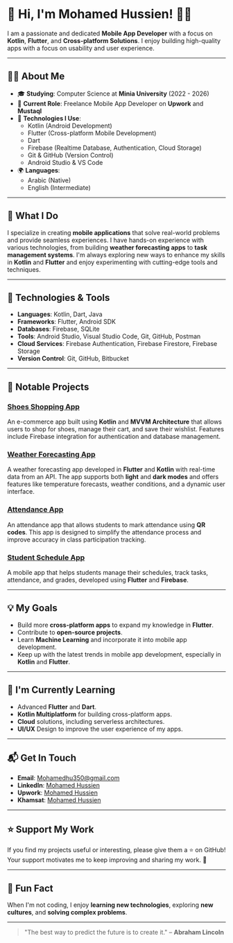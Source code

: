 
# 👋 Hi, I'm Mohamed Hussien! 👨‍💻

I am a passionate and dedicated **Mobile App Developer** with a focus on **Kotlin**, **Flutter**, and **Cross-platform Solutions**. I enjoy building high-quality apps with a focus on usability and user experience.

---

## 🧑‍💻 About Me

- 🎓 **Studying**: Computer Science at **Minia University** (2022 - 2026)
- 💼 **Current Role**: Freelance Mobile App Developer on **Upwork** and **Mustaql**
- 🔧 **Technologies I Use**:  
  - Kotlin (Android Development)
  - Flutter (Cross-platform Mobile Development)
  - Dart
  - Firebase (Realtime Database, Authentication, Cloud Storage)
  - Git & GitHub (Version Control)
  - Android Studio & VS Code
- 🌍 **Languages**:  
  - Arabic (Native)
  - English (Intermediate)

---

## 🚀 What I Do

I specialize in creating **mobile applications** that solve real-world problems and provide seamless experiences. I have hands-on experience with various technologies, from building **weather forecasting apps** to **task management systems**. I'm always exploring new ways to enhance my skills in **Kotlin** and **Flutter** and enjoy experimenting with cutting-edge tools and techniques.

---

## 🔧 Technologies & Tools

- **Languages**: Kotlin, Dart, Java
- **Frameworks**: Flutter, Android SDK
- **Databases**: Firebase, SQLite
- **Tools**: Android Studio, Visual Studio Code, Git, GitHub, Postman
- **Cloud Services**: Firebase Authentication, Firebase Firestore, Firebase Storage
- **Version Control**: Git, GitHub, Bitbucket

---

## 📂 Notable Projects

### **[Shoes Shopping App](https://github.com/yourusername/shoes_shopping_app)**

An e-commerce app built using **Kotlin** and **MVVM Architecture** that allows users to shop for shoes, manage their cart, and save their wishlist. Features include Firebase integration for authentication and database management.

### **[Weather Forecasting App](https://github.com/yourusername/weather_forecasting_app)**

A weather forecasting app developed in **Flutter** and **Kotlin** with real-time data from an API. The app supports both **light** and **dark modes** and offers features like temperature forecasts, weather conditions, and a dynamic user interface.

### **[Attendance App](https://github.com/yourusername/attendance_app)**

An attendance app that allows students to mark attendance using **QR codes**. This app is designed to simplify the attendance process and improve accuracy in class participation tracking.

### **[Student Schedule App](https://github.com/yourusername/student_schedule_app)**

A mobile app that helps students manage their schedules, track tasks, attendance, and grades, developed using **Flutter** and **Firebase**.

---

## 💡 My Goals

- Build more **cross-platform apps** to expand my knowledge in **Flutter**.
- Contribute to **open-source projects**.
- Learn **Machine Learning** and incorporate it into mobile app development.
- Keep up with the latest trends in mobile app development, especially in **Kotlin** and **Flutter**.

---

## 🌱 I'm Currently Learning

- Advanced **Flutter** and **Dart**.
- **Kotlin Multiplatform** for building cross-platform apps.
- **Cloud** solutions, including serverless architectures.
- **UI/UX** Design to improve the user experience of my apps.

---

## 📬 Get In Touch

- **Email**: [Mohamedhu350@gmail.com](mailto:Mohamedhu350@gmail.com)
- **LinkedIn**: [Mohamed Hussien](https://www.linkedin.com/in/mohamed-hussien7/)
- **Upwork**: [Mohamed Hussien](https://www.upwork.com/freelancers/~014c4baa6b7603cf8a?mp_source=share)
- **Khamsat**: [Mohamed Hussien](https://khamsat.com/user/mohamed_hussien3)

---

## ⭐ Support My Work

If you find my projects useful or interesting, please give them a ⭐ on GitHub! Your support motivates me to keep improving and sharing my work. 🚀

---

## 🎉 Fun Fact

When I'm not coding, I enjoy **learning new technologies**, exploring **new cultures**, and **solving complex problems**.

---

> "The best way to predict the future is to create it." – **Abraham Lincoln**
